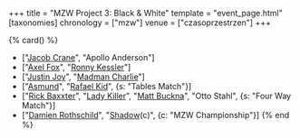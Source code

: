 +++
title = "MZW Project 3: Black & White"
template = "event_page.html"
[taxonomies]
chronology = ["mzw"]
venue = ["czasoprzestrzen"]
+++

{% card() %}
- ["[Jacob Crane](@/w/jacob-crane.md)", "Apollo Anderson"]
- ["[Axel Fox](@/w/axel-fox.md)", "[Ronny Kessler](@/w/ronny-kessler.md)"]
- ["[Justin Joy](@/w/justin-joy.md)", "[Madman Charlie](@/w/madman-charlie.md)"]
- ["[Asmund](@/w/asmund.md)", "[Rafael Kid](@/w/rafael-kid.md)", {s: "Tables Match"}]
- ["[Rick Baxxter](@/w/rick-baxxter.md)", "[Lady Killer](@/w/boro.md)", "[Matt Buckna](@/w/matt-buckna.md)",
  "Otto Stahl", {s: "Four Way Match"}]
- ["[Damien Rothschild](@/w/damien-rothschild.md)", "[Shadow](@/w/shadow.md)(c)",
  {c: "MZW Championship"}]
{% end %}
